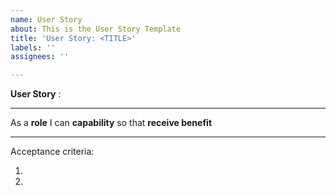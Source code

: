 ```yaml
---
name: User Story
about: This is the User Story Template
title: 'User Story: <TITLE>'
labels: ''
assignees: ''

---
```


**User Story** :

***

As a **role** I can **capability** so that **receive benefit**
  
***

  Acceptance criteria:
  
  1.
  
  2.
